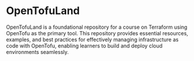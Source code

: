 # OpenTofuLand
OpenTofuLand is a foundational repository for a course on Terraform using OpenTofu as the primary tool. This repository provides essential resources, examples, and best practices for effectively managing infrastructure as code with OpenTofu, enabling learners to build and deploy cloud environments seamlessly.

